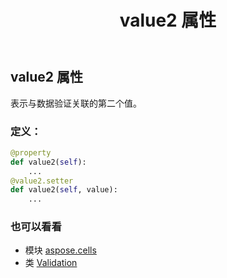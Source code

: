 ﻿---
title: value2 属性
second_title: Aspose.Cells for Python via .NET API 参考文献
description:
type: docs
weight: 290
url: /zh/python-net/aspose.cells/validation/value2/
is_root: false
---
## value2 属性

表示与数据验证关联的第二个值。
### 定义：
```python
@property
def value2(self):
    ...
@value2.setter
def value2(self, value):
    ...
```

### 也可以看看
* 模块 [aspose.cells](../../)
* 类 [Validation](/cells/zh/python-net/aspose.cells/validation)
